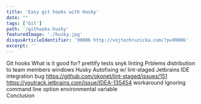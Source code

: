 ```yaml
---
title: 'Easy git hooks with Husky'
date: ""
tags: ['Git']
path: '/githooks-husky'
featuredImage: './husky.jpg'
disqusArticleIdentifier: '99006 http://vojtechruzicka.com/?p=99006'
excerpt: ''
---
```


Git hooks
What is it good for?
    prettify
    tests
    snyk
    linting
Prblems
    distribution to team members
    windows
Husky
Autofixing w/ lint-staged
Jetbrains IDE integration
    bug
        https://github.com/okonet/lint-staged/issues/151
        https://youtrack.jetbrains.com/issue/IDEA-135454
    workaround
Ignoring
    command line option
    environmental variable    
Conclusion      
    
    
